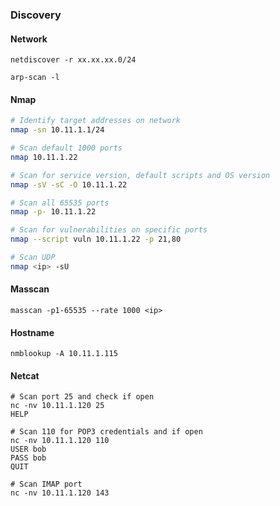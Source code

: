 ### Discovery
#### Network
```
netdiscover -r xx.xx.xx.0/24

arp-scan -l
```
#### Nmap
```bash
# Identify target addresses on network
nmap -sn 10.11.1.1/24

# Scan default 1000 ports
nmap 10.11.1.22

# Scan for service version, default scripts and OS version
nmap -sV -sC -O 10.11.1.22

# Scan all 65535 ports
nmap -p- 10.11.1.22

# Scan for vulnerabilities on specific ports
nmap --script vuln 10.11.1.22 -p 21,80

# Scan UDP
nmap <ip> -sU
```
#### Masscan
```
masscan -p1-65535 --rate 1000 <ip> 
```
#### Hostname
```
nmblookup -A 10.11.1.115
```
#### Netcat
```
# Scan port 25 and check if open
nc -nv 10.11.1.120 25	
HELP

# Scan 110 for POP3 credentials and if open
nc -nv 10.11.1.120 110
USER bob
PASS bob
QUIT

# Scan IMAP port
nc -nv 10.11.1.120 143
```
